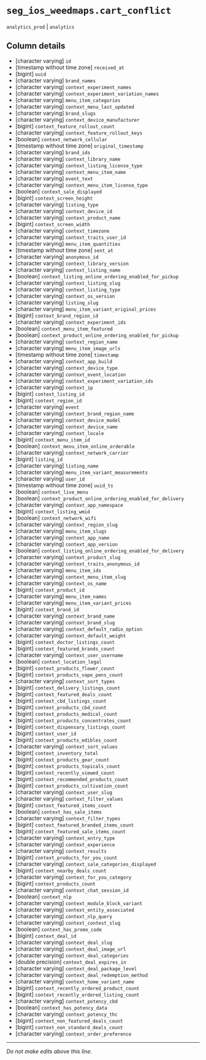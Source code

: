 # `seg_ios_weedmaps.cart_conflict`
`analytics_prod` | `analytics`

## Column details
* [character varying] `id`
* [timestamp without time zone] `received_at`
* [bigint]    `uuid`
* [character varying] `brand_names`
* [character varying] `context_experiment_names`
* [character varying] `context_experiment_variation_names`
* [character varying] `menu_item_categories`
* [character varying] `context_menu_last_updated`
* [character varying] `brand_slugs`
* [character varying] `context_device_manufacturer`
* [bigint]    `context_feature_rollout_count`
* [character varying] `context_feature_rollout_keys`
* [boolean]   `context_network_cellular`
* [timestamp without time zone] `original_timestamp`
* [character varying] `brand_ids`
* [character varying] `context_library_name`
* [character varying] `context_listing_license_type`
* [character varying] `context_menu_item_name`
* [character varying] `event_text`
* [character varying] `context_menu_item_license_type`
* [boolean]   `context_sale_displayed`
* [bigint]    `context_screen_height`
* [character varying] `listing_type`
* [character varying] `context_device_id`
* [character varying] `context_product_name`
* [bigint]    `context_screen_width`
* [character varying] `context_timezone`
* [character varying] `context_traits_user_id`
* [character varying] `menu_item_quantities`
* [timestamp without time zone] `sent_at`
* [character varying] `anonymous_id`
* [character varying] `context_library_version`
* [character varying] `context_listing_name`
* [boolean]   `context_listing_online_ordering_enabled_for_pickup`
* [character varying] `context_listing_slug`
* [character varying] `context_listing_type`
* [character varying] `context_os_version`
* [character varying] `listing_slug`
* [character varying] `menu_item_variant_original_prices`
* [bigint]    `context_brand_region_id`
* [character varying] `context_experiment_ids`
* [boolean]   `context_menu_item_featured`
* [boolean]   `context_product_online_ordering_enabled_for_pickup`
* [character varying] `context_region_name`
* [character varying] `menu_item_image_urls`
* [timestamp without time zone] `timestamp`
* [character varying] `context_app_build`
* [character varying] `context_device_type`
* [character varying] `context_event_location`
* [character varying] `context_experiment_variation_ids`
* [character varying] `context_ip`
* [bigint]    `context_listing_id`
* [bigint]    `context_region_id`
* [character varying] `event`
* [character varying] `context_brand_region_name`
* [character varying] `context_device_model`
* [character varying] `context_device_name`
* [character varying] `context_locale`
* [bigint]    `context_menu_item_id`
* [boolean]   `context_menu_item_online_orderable`
* [character varying] `context_network_carrier`
* [bigint]    `listing_id`
* [character varying] `listing_name`
* [character varying] `menu_item_variant_measurements`
* [character varying] `user_id`
* [timestamp without time zone] `uuid_ts`
* [boolean]   `context_live_menu`
* [boolean]   `context_product_online_ordering_enabled_for_delivery`
* [character varying] `context_app_namespace`
* [bigint]    `context_listing_wmid`
* [boolean]   `context_network_wifi`
* [character varying] `context_region_slug`
* [character varying] `menu_item_slugs`
* [character varying] `context_app_name`
* [character varying] `context_app_version`
* [boolean]   `context_listing_online_ordering_enabled_for_delivery`
* [character varying] `context_product_slug`
* [character varying] `context_traits_anonymous_id`
* [character varying] `menu_item_ids`
* [character varying] `context_menu_item_slug`
* [character varying] `context_os_name`
* [bigint]    `context_product_id`
* [character varying] `menu_item_names`
* [character varying] `menu_item_variant_prices`
* [bigint]    `context_brand_id`
* [character varying] `context_brand_name`
* [character varying] `context_brand_slug`
* [character varying] `context_default_radio_option`
* [character varying] `context_default_weight`
* [bigint]    `context_doctor_listings_count`
* [bigint]    `context_featured_brands_count`
* [character varying] `context_user_username`
* [boolean]   `context_location_legal`
* [bigint]    `context_products_flower_count`
* [bigint]    `context_products_vape_pens_count`
* [character varying] `context_sort_types`
* [bigint]    `context_delivery_listings_count`
* [bigint]    `context_featured_deals_count`
* [bigint]    `context_cbd_listings_count`
* [bigint]    `context_products_cbd_count`
* [bigint]    `context_products_medical_count`
* [bigint]    `context_products_concentrates_count`
* [bigint]    `context_dispensary_listings_count`
* [bigint]    `context_user_id`
* [bigint]    `context_products_edibles_count`
* [character varying] `context_sort_values`
* [bigint]    `context_inventory_total`
* [bigint]    `context_products_gear_count`
* [bigint]    `context_products_topicals_count`
* [bigint]    `context_recently_viewed_count`
* [bigint]    `context_recommended_products_count`
* [bigint]    `context_products_cultivation_count`
* [character varying] `context_user_slug`
* [character varying] `context_filter_values`
* [bigint]    `context_featured_items_count`
* [boolean]   `context_has_sale_items`
* [character varying] `context_filter_types`
* [bigint]    `context_featured_branded_items_count`
* [bigint]    `context_featured_sale_items_count`
* [character varying] `context_entry_type`
* [character varying] `context_experience`
* [character varying] `context_results`
* [bigint]    `context_products_for_you_count`
* [character varying] `context_sale_categories_displayed`
* [bigint]    `context_nearby_deals_count`
* [character varying] `context_for_you_category`
* [bigint]    `context_products_count`
* [character varying] `context_chat_session_id`
* [boolean]   `context_nlp`
* [character varying] `context_module_block_variant`
* [character varying] `context_entity_associated`
* [character varying] `context_nlp_query`
* [character varying] `context_contest_slug`
* [boolean]   `context_has_promo_code`
* [bigint]    `context_deal_id`
* [character varying] `context_deal_slug`
* [character varying] `context_deal_image_url`
* [character varying] `context_deal_categories`
* [double precision] `context_deal_expires_in`
* [character varying] `context_deal_package_level`
* [character varying] `context_deal_redemption_method`
* [character varying] `context_home_variant_name`
* [bigint]    `context_recently_ordered_product_count`
* [bigint]    `context_recently_ordered_listing_count`
* [character varying] `context_potency_cbd`
* [boolean]   `context_has_potency_data`
* [character varying] `context_potency_thc`
* [bigint]    `context_non_featured_deals_count`
* [bigint]    `context_non_standard_deals_count`
* [character varying] `context_order_preference`

-------------------------------------------------------------------------------
*Do not make edits above this line.*
